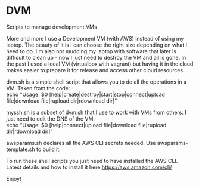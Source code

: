 # DVM
Scripts to manage development VMs

More and more I use a Development VM (with AWS) instead of using my laptop. The beauty of it is I can choose the right size depending on what I need to do. I'm also not mudding my laptop with software that later is difficult to clean up - now I just need to destroy the VM and all is gone. In the past I used a local VM (virtualbox with vagrant) but having it in the cloud makes easier to prepare it for release and access other cloud resources.

dvm.sh is a simple shell script that allows you to do all the operations in a VM. Taken from the code:\
echo "Usage:  $0 [help|create|destroy|start|stop|connect|upload file|download file|rupload dir|rdownload dir]"

myssh.sh is a subset of dvm.sh that I use to work with VMs from others. I just need to edit the DNS of the VM.\
echo "Usage:  $0 [help|connect|upload file|download file|rupload dir|rdownload dir]"

awsparams.sh declares all the AWS CLI secrets needed. Use awsparams-template.sh to build it.

To run these shell scripts you just need to have installed the AWS CLI. Latest details and how to install it here https://aws.amazon.com/cli/

Enjoy!
